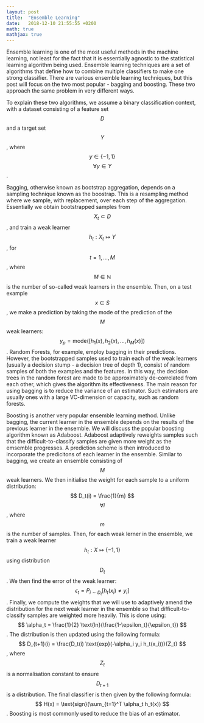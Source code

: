 ```yaml
---
layout: post
title:  "Ensemble Learning"
date:   2018-12-10 21:55:55 +0200
math: true
mathjax: true
---
```


Ensemble learning is one of the most useful methods in the machine learning, not least for the fact that it is essentially agnostic to the statistical learning algorithm being used. Ensemble learning techniques are a set of algorithms that define how to combine multiple classifiers to make one strong classifier. There are various ensemble learning techniques, but this post will focus on the two most popular - bagging and boosting. These two approach the same problem in very different ways.

To explain these two algorithms, we assume a binary classification context, with a dataset consisting of a feature set $$ D $$ and a target set $$ Y $$, where $$ y \in \{-1, 1\} $$ $$ \forall y \in Y $$.

Bagging, otherwise known as bootstrap aggregation, depends on a sampling technique known as the boostrap. This is a resampling method where we sample, with replacement, over each step of the aggregation. Essentially we obtain bootstrapped samples from $$ X_t \subset D $$, and train a weak learner $$ h_t : X_t \mapsto Y $$, for $$ t = 1, \dots, M $$, where $$ M \in \mathbb{N} $$ is the number of so-called weak learners in the ensemble. Then, on a test example $$ x \in S $$, we make a prediction by taking the mode of the prediction of the $$ M $$ weak learners: $$ y_p = \text{mode}([h_1(x), h_2(x), \dots, h_M(x)]) $$. Random Forests, for example, employ bagging in their predictions. However, the bootstrapped samples used to train each of the weak learners (usually a decision stump - a decision tree of depth 1), consist of random samples of both the examples and the features. In this way, the decision trees in the random forest are made to be approximately de-correlated from each other, which gives the algorithm its effectiveness. The main reason for using bagging is to reduce the variance of an estimator. Such estimators are usually ones with a large VC-dimension or capacity, such as random forests.

Boosting is another very popular ensemble learning method. Unlike bagging, the current learner in the ensemble depends on the results of the previous learner in the ensemble. We will discuss the popular boosting algorithm known as Adaboost. Adaboost adaptively reweights samples such that the difficult-to-classify samples are given more weight as the emsemble progresses. A prediction scheme is then introduced to incorporate the predicitons of each learner in the ensemble. Similar to bagging, we create an ensemble consisting of $$ M $$ weak learners. We then initialise the weight for each sample to a uniform distribution: $$ D_t(i) =  \frac{1}{m} $$ $$ \forall i $$, where $$ m $$ is the number of samples. Then, for each weak lerner in the ensemble, we train a weak learner $$ h_t : X \mapsto \{-1, 1\} $$ using distribution $$ D_t $$. We then find the error of the weak learner: $$ \epsilon_t = P_{i \sim D_t}[h_t(x_i) \neq y_i] $$. Finally, we compute the weights that we will use to adaptively amend the distribution for the next weak learner in the ensemble so that difficult-to-classify samples are weighted more heavily. This is done using: $$ \alpha_t = \frac{1}{2} \text{ln}(\frac{1-\epsilon_t}{\epsilon_t}) $$. The distribution is then updated using the following formula: $$ D_{t+1}(i) = \frac{D_t(i) \text{exp}(-\alpha_i y_i h_t(x_i))}{Z_t} $$, where $$ Z_t $$ is a normalisation constant to ensure $$ D_{t+1} $$ is a distribution. The final classifier is then given by the following formula: $$ H(x) = \text{sign}(\sum_{t=1}^T \alpha_t h_t(x)) $$. Boosting is most commonly used to reduce the bias of an estimator.

